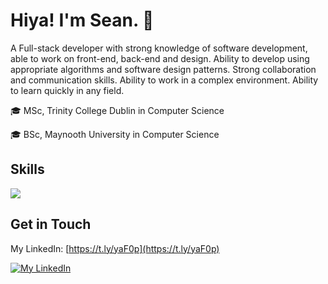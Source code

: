 # Hiya! I'm Sean. 👋

A Full-stack developer with strong knowledge of software development, able to work on front-end, back-end and design. Ability to develop using appropriate algorithms and software design patterns. Strong collaboration and communication skills. Ability to work in a complex environment. Ability to learn quickly in any field.

🎓 MSc, Trinity College Dublin in Computer Science

🎓 BSc, Maynooth University in Computer Science

## Skills

[![](https://skillicons.dev/icons?i=js,ts,react,nodejs,nextjs,postgres,nestjs,html,css,py,express,tailwind,bootstrap,materialui,java,cs,dotnet,mysql,sqlite,graphql,vim)]()

## Get in Touch

My LinkedIn: [https://t.ly/yaF0p](https://t.ly/yaF0p)

[![My LinkedIn](https://skillicons.dev/icons?i=linkedin)](https://t.ly/yaF0p)

